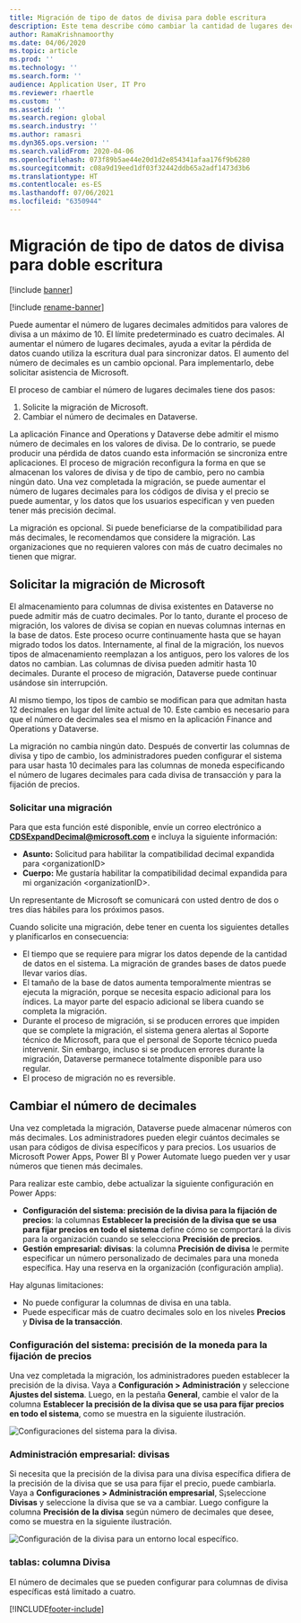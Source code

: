 ```yaml
---
title: Migración de tipo de datos de divisa para doble escritura
description: Este tema describe cómo cambiar la cantidad de lugares decimales que admite la escritura dual para las divisas.
author: RamaKrishnamoorthy
ms.date: 04/06/2020
ms.topic: article
ms.prod: ''
ms.technology: ''
ms.search.form: ''
audience: Application User, IT Pro
ms.reviewer: rhaertle
ms.custom: ''
ms.assetid: ''
ms.search.region: global
ms.search.industry: ''
ms.author: ramasri
ms.dyn365.ops.version: ''
ms.search.validFrom: 2020-04-06
ms.openlocfilehash: 073f89b5ae44e20d1d2e854341afaa176f9b6280
ms.sourcegitcommit: c08a9d19eed1df03f32442ddb65a2adf1473d3b6
ms.translationtype: HT
ms.contentlocale: es-ES
ms.lasthandoff: 07/06/2021
ms.locfileid: "6350944"
---
```

# <a name="currency-data-type-migration-for-dual-write"></a>Migración de tipo de datos de divisa para doble escritura

[!include [banner](../../includes/banner.md)]

[!include [rename-banner](~/includes/cc-data-platform-banner.md)]

Puede aumentar el número de lugares decimales admitidos para valores de divisa a un máximo de 10. El límite predeterminado es cuatro decimales. Al aumentar el número de lugares decimales, ayuda a evitar la pérdida de datos cuando utiliza la escritura dual para sincronizar datos. El aumento del número de decimales es un cambio opcional. Para implementarlo, debe solicitar asistencia de Microsoft.

El proceso de cambiar el número de lugares decimales tiene dos pasos:

1. Solicite la migración de Microsoft.
2. Cambiar el número de decimales en Dataverse.

La aplicación Finance and Operations y Dataverse debe admitir el mismo número de decimales en los valores de divisa. De lo contrario, se puede producir una pérdida de datos cuando esta información se sincroniza entre aplicaciones. El proceso de migración reconfigura la forma en que se almacenan los valores de divisa y de tipo de cambio, pero no cambia ningún dato. Una vez completada la migración, se puede aumentar el número de lugares decimales para los códigos de divisa y el precio se puede aumentar, y los datos que los usuarios especifican y ven pueden tener más precisión decimal.

La migración es opcional. Si puede beneficiarse de la compatibilidad para más decimales, le recomendamos que considere la migración. Las organizaciones que no requieren valores con más de cuatro decimales no tienen que migrar.

## <a name="requesting-migration-from-microsoft"></a>Solicitar la migración de Microsoft

El almacenamiento para columnas de divisa existentes en Dataverse no puede admitir más de cuatro decimales. Por lo tanto, durante el proceso de migración, los valores de divisa se copian en nuevas columnas internas en la base de datos. Este proceso ocurre continuamente hasta que se hayan migrado todos los datos. Internamente, al final de la migración, los nuevos tipos de almacenamiento reemplazan a los antiguos, pero los valores de los datos no cambian. Las columnas de divisa pueden admitir hasta 10 decimales. Durante el proceso de migración, Dataverse puede continuar usándose sin interrupción.

Al mismo tiempo, los tipos de cambio se modifican para que admitan hasta 12 decimales en lugar del límite actual de 10. Este cambio es necesario para que el número de decimales sea el mismo en la aplicación Finance and Operations y Dataverse.

La migración no cambia ningún dato. Después de convertir las columnas de divisa y tipo de cambio, los administradores pueden configurar el sistema para usar hasta 10 decimales para las columnas de moneda especificando el número de lugares decimales para cada divisa de transacción y para la fijación de precios.

### <a name="request-a-migration"></a>Solicitar una migración

Para que esta función esté disponible, envíe un correo electrónico a **CDSExpandDecimal@microsoft.com** e incluya la siguiente información:

+ **Asunto:** Solicitud para habilitar la compatibilidad decimal expandida para \<organizationID\>
+ **Cuerpo:** Me gustaría habilitar la compatibilidad decimal expandida para mi organización \<organizationID\>.

Un representante de Microsoft se comunicará con usted dentro de dos o tres días hábiles para los próximos pasos.

Cuando solicite una migración, debe tener en cuenta los siguientes detalles y planificarlos en consecuencia:

+ El tiempo que se requiere para migrar los datos depende de la cantidad de datos en el sistema. La migración de grandes bases de datos puede llevar varios días.
+ El tamaño de la base de datos aumenta temporalmente mientras se ejecuta la migración, porque se necesita espacio adicional para los índices. La mayor parte del espacio adicional se libera cuando se completa la migración.
+ Durante el proceso de migración, si se producen errores que impiden que se complete la migración, el sistema genera alertas al Soporte técnico de Microsoft, para que el personal de Soporte técnico pueda intervenir. Sin embargo, incluso si se producen errores durante la migración, Dataverse permanece totalmente disponible para uso regular.
+ El proceso de migración no es reversible.

## <a name="changing-the-number-of-decimal-places"></a>Cambiar el número de decimales

Una vez completada la migración, Dataverse puede almacenar números con más decimales. Los administradores pueden elegir cuántos decimales se usan para códigos de divisa específicos y para precios. Los usuarios de Microsoft Power Apps, Power BI y Power Automate luego pueden ver y usar números que tienen más decimales.

Para realizar este cambio, debe actualizar la siguiente configuración en Power Apps:

+ **Configuración del sistema: precisión de la divisa para la fijación de precios**: la columnas **Establecer la precisión de la divisa que se usa para fijar precios en todo el sistema** define cómo se comportará la divis para la organización cuando se selecciona **Precisión de precios**.
+ **Gestión empresarial: divisas**: la columna **Precisión de divisa** le permite especificar un número personalizado de decimales para una moneda específica. Hay una reserva en la organización (configuración amplia).

Hay algunas limitaciones:

+ No puede configurar la columnas de divisa en una tabla.
+ Puede especificar más de cuatro decimales solo en los niveles **Precios** y **Divisa de la transacción**.

### <a name="system-settings-currency-precision-for-pricing"></a>Configuración del sistema: precisión de la moneda para la fijación de precios

Una vez completada la migración, los administradores pueden establecer la precisión de la divisa. Vaya a **Configuración \> Administración** y seleccione **Ajustes del sistema**. Luego, en la pestaña **General**, cambie el valor de la columna **Establecer la precisión de la divisa que se usa para fijar precios en todo el sistema**, como se muestra en la siguiente ilustración.

![Configuraciones del sistema para la divisa.](media/currency-system-settings.png)

### <a name="business-management-currencies"></a>Administración empresarial: divisas

Si necesita que la precisión de la divisa para una divisa específica difiera de la precisión de la divisa que se usa para fijar el precio, puede cambiarla. Vaya a **Configuraciones \> Administración empresarial**, S¡seleccione **Divisas** y seleccione la divisa que se va a cambiar. Luego configure la columna **Precisión de la divisa** según número de decimales que desee, como se muestra en la siguiente ilustración.

![Configuración de la divisa para un entorno local específico.](media/specific-currency.png)

### <a name="tables-currency-column"></a>tablas: columna Divisa

El número de decimales que se pueden configurar para columnas de divisa específicas está limitado a cuatro.


[!INCLUDE[footer-include](../../../../includes/footer-banner.md)]